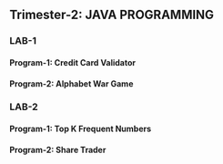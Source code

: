 ## Trimester-2: JAVA PROGRAMMING

### LAB-1
#### Program-1: Credit Card Validator
#### Program-2: Alphabet War Game

### LAB-2
#### Program-1: Top K Frequent Numbers
#### Program-2: Share Trader
